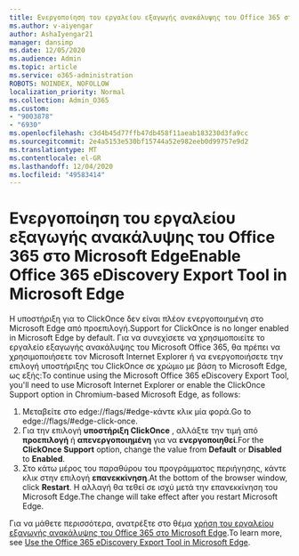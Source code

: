 ```yaml
---
title: Ενεργοποίηση του εργαλείου εξαγωγής ανακάλυψης του Office 365 στο Microsoft Edge
ms.author: v-aiyengar
author: AshaIyengar21
manager: dansimp
ms.date: 12/05/2020
ms.audience: Admin
ms.topic: article
ms.service: o365-administration
ROBOTS: NOINDEX, NOFOLLOW
localization_priority: Normal
ms.collection: Admin_O365
ms.custom:
- "9003878"
- "6930"
ms.openlocfilehash: c3d4b45d77ffb47db458f11aeab183230d3fa9cc
ms.sourcegitcommit: 2e4a5153e530bf15744a52e982eeb0d99757e9d2
ms.translationtype: MT
ms.contentlocale: el-GR
ms.lasthandoff: 12/04/2020
ms.locfileid: "49583414"
---
```

# <a name="enable-office-365-ediscovery-export-tool-in-microsoft-edge"></a><span data-ttu-id="2e4d5-102">Ενεργοποίηση του εργαλείου εξαγωγής ανακάλυψης του Office 365 στο Microsoft Edge</span><span class="sxs-lookup"><span data-stu-id="2e4d5-102">Enable Office 365 eDiscovery Export Tool in Microsoft Edge</span></span>

<span data-ttu-id="2e4d5-103">Η υποστήριξη για το ClickOnce δεν είναι πλέον ενεργοποιημένη στο Microsoft Edge από προεπιλογή.</span><span class="sxs-lookup"><span data-stu-id="2e4d5-103">Support for ClickOnce is no longer enabled in Microsoft Edge by default.</span></span> <span data-ttu-id="2e4d5-104">Για να συνεχίσετε να χρησιμοποιείτε το εργαλείο εξαγωγής ανακάλυψης του Microsoft Office 365, θα πρέπει να χρησιμοποιήσετε τον Microsoft Internet Explorer ή να ενεργοποιήσετε την επιλογή υποστήριξης του ClickOnce σε χρώμιο με βάση το Microsoft Edge, ως εξής:</span><span class="sxs-lookup"><span data-stu-id="2e4d5-104">To continue using the Microsoft Office 365 eDiscovery Export Tool, you'll need to use Microsoft Internet Explorer or enable the ClickOnce Support option in Chromium-based Microsoft Edge, as follows:</span></span>

1. <span data-ttu-id="2e4d5-105">Μεταβείτε στο edge://flags/#edge-κάντε κλικ μία φορά.</span><span class="sxs-lookup"><span data-stu-id="2e4d5-105">Go to edge://flags/#edge-click-once.</span></span>
1. <span data-ttu-id="2e4d5-106">Για την επιλογή **υποστήριξη ClickOnce** , αλλάξτε την τιμή από **προεπιλογή** ή **απενεργοποιημένη** για να **ενεργοποιηθεί**.</span><span class="sxs-lookup"><span data-stu-id="2e4d5-106">For the **ClickOnce Support** option, change the value from **Default** or **Disabled** to **Enabled**.</span></span>
1. <span data-ttu-id="2e4d5-107">Στο κάτω μέρος του παραθύρου του προγράμματος περιήγησης, κάντε κλικ στην επιλογή **επανεκκίνηση**.</span><span class="sxs-lookup"><span data-stu-id="2e4d5-107">At the bottom of the browser window, click **Restart**.</span></span> <span data-ttu-id="2e4d5-108">Η αλλαγή θα τεθεί σε ισχύ μετά την επανεκκίνηση του Microsoft Edge.</span><span class="sxs-lookup"><span data-stu-id="2e4d5-108">The change will take effect after you restart Microsoft Edge.</span></span>

<span data-ttu-id="2e4d5-109">Για να μάθετε περισσότερα, ανατρέξτε στο θέμα [χρήση του εργαλείου εξαγωγής ανακάλυψης του Office 365 στο Microsoft Edge](https://go.microsoft.com/fwlink/?linkid=2111611).</span><span class="sxs-lookup"><span data-stu-id="2e4d5-109">To learn more, see [Use the Office 365 eDiscovery Export Tool in Microsoft Edge](https://go.microsoft.com/fwlink/?linkid=2111611).</span></span>
